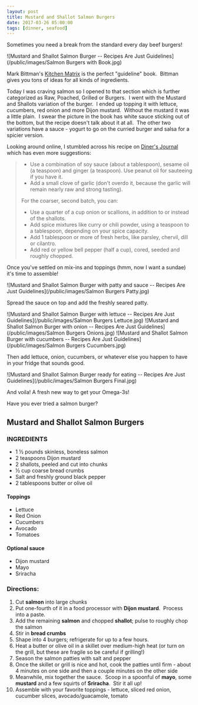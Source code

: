 ```yaml
---
layout: post
title: Mustard and Shallot Salmon Burgers
date: 2017-03-26 05:00:00
tags: [dinner, seafood]
---
```


Sometimes you need a break from the standard every day beef burgers!

![Mustard and Shallot Salmon Burger -- Recipes Are Just Guidelines](/public/images/Salmon Burgers with Book.jpg)

Mark Bittman's [Kitchen Matrix](http://amzn.to/2nb5Q4D) is the perfect "guideline" book.  Bittman gives you tons of ideas for all kinds of ingredients.  

<!--more-->

Today I was craving salmon so I opened to that section which is further categorized as Raw, Poached, Grilled or Burgers.  I went with the Mustard and Shallots variation of the burger.  I ended up topping it with lettuce, cucumbers, red onion and more Dijon mustard.  Without the mustard it was a little plain.  I swear the picture in the book has white sauce sticking out of the bottom, but the recipe doesn't talk about it at all.  The other two variations have a sauce - yogurt to go on the curried burger and salsa for a spicier version.

Looking around online, I stumbled across his recipe on [Diner's Journal](https://dinersjournal.blogs.nytimes.com/2008/06/06/recipe-of-the-day-salmon-burgers/) which has even more suggestions:

>* Use a combination of soy sauce (about a tablespoon), sesame oil (a teaspoon) and ginger (a teaspoon). Use peanut oil for sauteeing if you have it.
>* Add a small clove of garlic (don\'t overdo it, because the garlic will remain nearly raw and strong tasting).
>
> For the coarser, second batch, you can:
>* Use a quarter of a cup onion or scallions, in addition to or instead of the shallots.
>* Add spice mixtures like curry or chili powder, using a teaspoon to a tablespoon, depending on your spice capacity.
>* Add 1 tablespoon or more of fresh herbs, like parsley, chervil, dill or cilantro.
>* Add red or yellow bell pepper (half a cup), cored, seeded and roughly chopped.

Once you've settled on mix-ins and toppings (hmm, now I want a sundae) it's time to assemble!

![Mustard and Shallot Salmon Burger with patty and sauce -- Recipes Are Just Guidelines](/public/images/Salmon Burgers Patty.jpg)

Spread the sauce on top and add the freshly seared patty.

![Mustard and Shallot Salmon Burger with lettuce -- Recipes Are Just Guidelines](/public/images/Salmon Burgers Lettuce.jpg)
![Mustard and Shallot Salmon Burger with onion -- Recipes Are Just Guidelines](/public/images/Salmon Burgers Onions.jpg)
![Mustard and Shallot Salmon Burger with cucumbers -- Recipes Are Just Guidelines](/public/images/Salmon Burgers Cucumbers.jpg)

Then add lettuce, onion, cucumbers, or whatever else you happen to have in your fridge that sounds good.

![Mustard and Shallot Salmon Burger ready for eating -- Recipes Are Just Guidelines](/public/images/Salmon Burgers Final.jpg)

And voila!  A fresh new way to get your Omega-3s!


Have you ever tried a salmon burger?


## Mustard and Shallot Salmon Burgers

### INGREDIENTS
* 1 ½ pounds skinless, boneless salmon
* 2 teaspoons Dijon mustard
* 2 shallots, peeled and cut into chunks
* ½ cup coarse bread crumbs
* Salt and freshly ground black pepper
* 2 tablespoons butter or olive oil

#### Toppings
* Lettuce
* Red Onion
* Cucumbers
* Avocado
* Tomatoes

#### Optional sauce
* Dijon mustard
* Mayo
* Sriracha

### Directions:
1. Cut **salmon** into large chunks
2. Put one-fourth of it in a food processor with **Dijon mustard**.  Process into a paste.
3. Add the remaining **salmon** and chopped **shallot**; pulse to roughly chop the salmon
4. Stir in **bread crumbs**
5. Shape into 4 burgers; refrigerate for up to a few hours.
6. Heat a butter or olive oil in a skillet over medium-high heat (or turn on the grill, but these are fragile so be careful if grilling!)
7. Season the salmon patties with salt and pepper
8. Once the skillet or grill is nice and hot, cook the patties until firm - about 4 minutes on one side and then a couple minutes on the other side
9. Meanwhile, mix together the sauce.  Scoop in a spoonful of **mayo**, some **mustard** and a few squirts of **Sriracha**.  Stir it all up!
10. Assemble with your favorite toppings - lettuce, sliced red onion, cucumber slices, avocado/guacamole, tomato 
